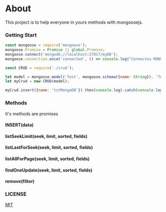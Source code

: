 # About
 This project is to help everyone in yours methods with mongoosejs.

### Getting Start
```js
const mongoose = require('mongoose');
mongoose.Promise = Promise || global.Promise;
mongoose.connect('mongodb://localhost:27017/myDB');
mongoose.connection.once('connected', () => console.log("Connectou MONGODB!"));

const CRUD = require('./crud');

let model = mongoose.model('Test', mongoose.schema({name: String}), 'Test');
let myCrud = new CRUD(model);

myCrud.insert({name: 'tstMongoDB'}).then(console.log).catch(console.log);
```

### Methods
 It's methods are promises

#### INSERT(data)
#### listSeekLimit(seek, limit, sorted, fields)
#### listLastForSeek(seek, limit, sorted, fields)
#### listAllForPage(seek, limit, sorted, fields)
#### findOneUpdate(seek, limit, sorted, fields)
#### remove(filter)

### LICENSE
 [MIT](https://raw.githubusercontent.com/renanbastos93/crud-generic-mongoosejs/master/LICENSE)
